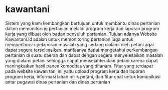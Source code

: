 # kawantani

Sistem yang kami kembangkan bertujuan untuk membantu dinas pertanian dalam memonitoring pertanian melalui program kerja dan laporan program kerja yang dibuat oleh badan penyuluh pertanian.
Tujuan adanya Website Kawantani.id adalah untuk memonitoring pertanian juga untuk memperlancar pelaporan masalah yang sedang dialami oleh petani agar dapat segera terselesaikan.
manfaanya dapat mengetahui perkembangan pertanian di suatu daerah dan dapat dengan segera menyelesaikan masalah yang dialami petani sehingga dapat mensejahterakan petani karena dapat meningkatkan hasil panen komoditas yang ditanam.
Fitur yang terdapat pada website kawan tani ini yaitu upload program kerja dan laporan program kerja, informasi lahan milik petani, dan fitur chat untuk komunikasi antar pegawai dinas pertanian dan dinas pertanian
